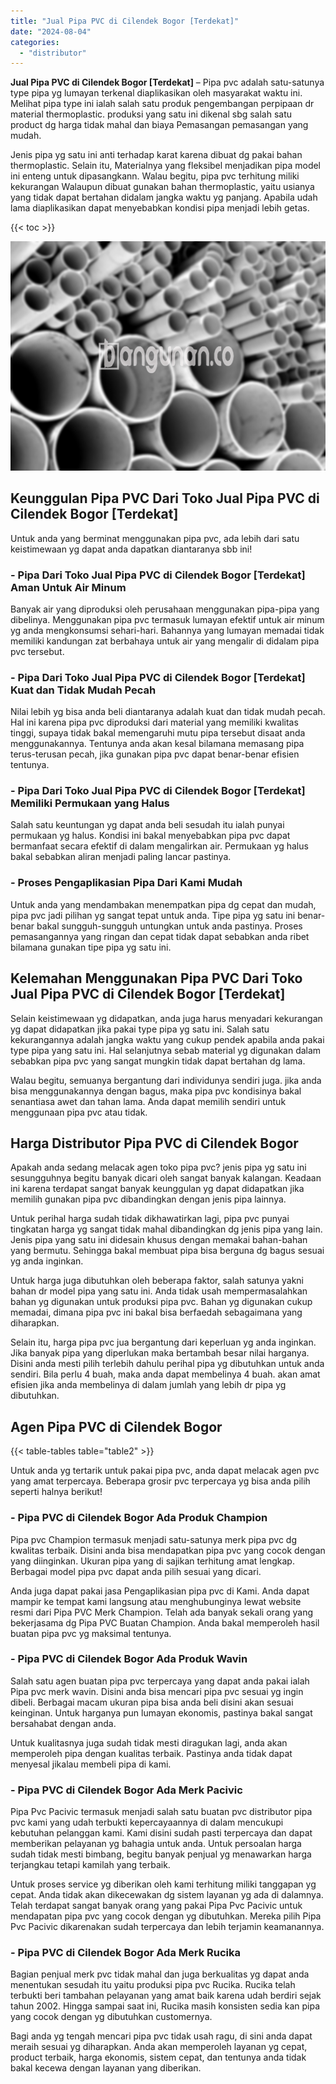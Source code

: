 ```yaml
---
title: "Jual Pipa PVC di Cilendek Bogor [Terdekat]"
date: "2024-08-04"
categories: 
  - "distributor"
---
```


**Jual Pipa PVC di Cilendek Bogor \[Terdekat\]** – Pipa pvc adalah satu-satunya type pipa yg lumayan terkenal diaplikasikan oleh masyarakat waktu ini. Melihat pipa type ini ialah salah satu produk pengembangan perpipaan dr material thermoplastic. produksi yang satu ini dikenal sbg salah satu product dg harga tidak mahal dan biaya Pemasangan pemasangan yang mudah.

Jenis pipa yg satu ini anti terhadap karat karena dibuat dg pakai bahan thermoplastic. Selain itu, Materialnya yang fleksibel menjadikan pipa model ini enteng untuk dipasangkann. Walau begitu, pipa pvc terhitung miliki kekurangan Walaupun dibuat gunakan bahan thermoplastic, yaitu usianya yang tidak dapat bertahan didalam jangka waktu yg panjang. Apabila udah lama diaplikasikan dapat menyebabkan kondisi pipa menjadi lebih getas.

{{< toc >}}

![Jual Pipa PVC di Cilendek Bogor [Terdekat]](/images/jaul-pipa-pvc-58.png)

## Keunggulan Pipa PVC Dari Toko Jual Pipa PVC di Cilendek Bogor \[Terdekat\]

Untuk anda yang berminat menggunakan pipa pvc, ada lebih dari satu keistimewaan yg dapat anda dapatkan diantaranya sbb ini!

### \- Pipa Dari Toko Jual Pipa PVC di Cilendek Bogor \[Terdekat\] Aman Untuk Air Minum

Banyak air yang diproduksi oleh perusahaan menggunakan pipa-pipa yang dibelinya. Menggunakan pipa pvc termasuk lumayan efektif untuk air minum yg anda mengkonsumsi sehari-hari. Bahannya yang lumayan memadai tidak memiliki kandungan zat berbahaya untuk air yang mengalir di didalam pipa pvc tersebut.

### \- Pipa Dari Toko Jual Pipa PVC di Cilendek Bogor \[Terdekat\] Kuat dan Tidak Mudah Pecah

Nilai lebih yg bisa anda beli diantaranya adalah kuat dan tidak mudah pecah. Hal ini karena pipa pvc diproduksi dari material yang memiliki kwalitas tinggi, supaya tidak bakal memengaruhi mutu pipa tersebut disaat anda menggunakannya. Tentunya anda akan kesal bilamana memasang pipa terus-terusan pecah, jika gunakan pipa pvc dapat benar-benar efisien tentunya.

### \- Pipa Dari Toko Jual Pipa PVC di Cilendek Bogor \[Terdekat\] Memiliki Permukaan yang Halus

Salah satu keuntungan yg dapat anda beli sesudah itu ialah punyai permukaan yg halus. Kondisi ini bakal menyebabkan pipa pvc dapat bermanfaat secara efektif di dalam mengalirkan air. Permukaan yg halus bakal sebabkan aliran menjadi paling lancar pastinya.

### \- Proses Pengaplikasian Pipa Dari Kami Mudah

Untuk anda yang mendambakan menempatkan pipa dg cepat dan mudah, pipa pvc jadi pilihan yg sangat tepat untuk anda. Tipe pipa yg satu ini benar-benar bakal sungguh-sungguh untungkan untuk anda pastinya. Proses pemasangannya yang ringan dan cepat tidak dapat sebabkan anda ribet bilamana gunakan tipe pipa yg satu ini.

## Kelemahan Menggunakan Pipa PVC Dari Toko Jual Pipa PVC di Cilendek Bogor \[Terdekat\]

Selain keistimewaan yg didapatkan, anda juga harus menyadari kekurangan yg dapat didapatkan jika pakai type pipa yg satu ini. Salah satu kekurangannya adalah jangka waktu yang cukup pendek apabila anda pakai type pipa yang satu ini. Hal selanjutnya sebab material yg digunakan dalam sebabkan pipa pvc yang sangat mungkin tidak dapat bertahan dg lama.

Walau begitu, semuanya bergantung dari individunya sendiri juga. jika anda bisa menggunakannya dengan bagus, maka pipa pvc kondisinya bakal senantiasa awet dan tahan lama. Anda dapat memilih sendiri untuk menggunaan pipa pvc atau tidak.

## Harga Distributor Pipa PVC di Cilendek Bogor

Apakah anda sedang melacak agen toko pipa pvc? jenis pipa yg satu ini sesungguhnya begitu banyak dicari oleh sangat banyak kalangan. Keadaan ini karena terdapat sangat banyak keunggulan yg dapat didapatkan jika memilih gunakan pipa pvc dibandingkan dengan jenis pipa lainnya.

Untuk perihal harga sudah tidak dikhawatirkan lagi, pipa pvc punyai tingkatan harga yg sangat tidak mahal dibandingkan dg jenis pipa yang lain. Jenis pipa yang satu ini didesain khusus dengan memakai bahan-bahan yang bermutu. Sehingga bakal membuat pipa bisa berguna dg bagus sesuai yg anda inginkan.

Untuk harga juga dibutuhkan oleh beberapa faktor, salah satunya yakni bahan dr model pipa yang satu ini. Anda tidak usah mempermasalahkan bahan yg digunakan untuk produksi pipa pvc. Bahan yg digunakan cukup memadai, dimana pipa pvc ini bakal bisa berfaedah sebagaimana yang diharapkan.

Selain itu, harga pipa pvc jua bergantung dari keperluan yg anda inginkan. Jika banyak pipa yang diperlukan maka bertambah besar nilai harganya. Disini anda mesti pilih terlebih dahulu perihal pipa yg dibutuhkan untuk anda sendiri. Bila perlu 4 buah, maka anda dapat membelinya 4 buah. akan amat efisien jika anda membelinya di dalam jumlah yang lebih dr pipa yg dibutuhkan.

## Agen Pipa PVC di Cilendek Bogor

{{< table-tables table="table2" >}}

Untuk anda yg tertarik untuk pakai pipa pvc, anda dapat melacak agen pvc yang amat terpercaya. Beberapa grosir pvc terpercaya yg bisa anda pilih seperti halnya berikut!

### \- Pipa PVC di Cilendek Bogor Ada Produk Champion

Pipa pvc Champion termasuk menjadi satu-satunya merk pipa pvc dg kwalitas terbaik. Disini anda bisa mendapatkan pipa pvc yang cocok dengan yang diinginkan. Ukuran pipa yang di sajikan terhitung amat lengkap. Berbagai model pipa pvc dapat anda pilih sesuai yang dicari.

Anda juga dapat pakai jasa Pengaplikasian pipa pvc di Kami. Anda dapat mampir ke tempat kami langsung atau menghubunginya lewat website resmi dari Pipa PVC Merk Champion. Telah ada banyak sekali orang yang bekerjasama dg Pipa PVC Buatan Champion. Anda bakal memperoleh hasil buatan pipa pvc yg maksimal tentunya.

### \- Pipa PVC di Cilendek Bogor Ada Produk Wavin

Salah satu agen buatan pipa pvc terpercaya yang dapat anda pakai ialah Pipa pvc merk wavin. Disini anda bisa mencari pipa pvc sesuai yg ingin dibeli. Berbagai macam ukuran pipa bisa anda beli disini akan sesuai keinginan. Untuk harganya pun lumayan ekonomis, pastinya bakal sangat bersahabat dengan anda.

Untuk kualitasnya juga sudah tidak mesti diragukan lagi, anda akan memperoleh pipa dengan kualitas terbaik. Pastinya anda tidak dapat menyesal jikalau membeli pipa di kami.

### \- Pipa PVC di Cilendek Bogor Ada Merk Pacivic

Pipa Pvc Pacivic termasuk menjadi salah satu buatan pvc distributor pipa pvc kami yang udah terbukti kepercayaannya di dalam mencukupi kebutuhan pelanggan kami. Kami disini sudah pasti terpercaya dan dapat memberikan pelayanan yg bahagia untuk anda. Untuk persoalan harga sudah tidak mesti bimbang, begitu banyak penjual yg menawarkan harga terjangkau tetapi kamilah yang terbaik.

Untuk proses service yg diberikan oleh kami terhitung miliki tanggapan yg cepat. Anda tidak akan dikecewakan dg sistem layanan yg ada di dalamnya. Telah terdapat sangat banyak orang yang pakai Pipa Pvc Pacivic untuk mendapatan pipa pvc yang cocok dengan yg dibutuhkan. Mereka pilih Pipa Pvc Pacivic dikarenakan sudah terpercaya dan lebih terjamin keamanannya.

### \- Pipa PVC di Cilendek Bogor Ada Merk Rucika

Bagian penjual merk pvc tidak mahal dan juga berkualitas yg dapat anda menentukan sesudah itu yaitu produksi pipa pvc Rucika. Rucika telah terbukti beri tambahan pelayanan yang amat baik karena udah berdiri sejak tahun 2002. Hingga sampai saat ini, Rucika masih konsisten sedia kan pipa yang cocok dengan yg dibutuhkan customernya.

Bagi anda yg tengah mencari pipa pvc tidak usah ragu, di sini anda dapat meraih sesuai yg diharapkan. Anda akan memperoleh layanan yg cepat, product terbaik, harga ekonomis, sistem cepat, dan tentunya anda tidak bakal kecewa dengan layanan yang diberikan.
